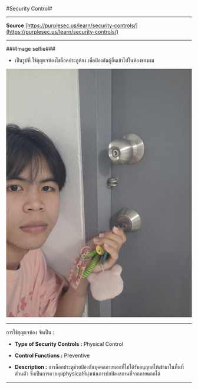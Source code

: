 #Security Control#

------

**Source** [https://purplesec.us/learn/security-controls/](https://purplesec.us/learn/security-controls/)

------

###Image selfie###

- เป็นรูปที่ ใช้กุญแจห้องไขล็อคประตูห้อง เพื่อป้องกันผู้อื่นเข้าไปในห้องของผม

![Lock My Home](/Image/Lock_Home.jpg)


------

การใช้กุญแจห้อง จัดเป็น :

- **Type of Security Controls :** Physical Control

- **Control Functions :** Preventive

- **Description :** การล็อกประตูช่วยป้องกันบุคคลภายนอกที่ไม่ได้รับอนุญาตให้เข้ามาในพื้นที่ส่วนตัว ซึ่งเป็นการควบคุมphysicalที่มุ่งเน้นการปกป้องสถานที่จากภายนอกได้

------

